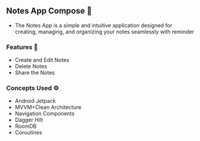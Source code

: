 
## Notes App Compose 📒

- The Notes App is a simple and intuitive application designed for creating, managing, and organizing your notes seamlessly with reminder 

### Features 📱
- Create and Edit Notes
- Delete Notes
- Share the Notes

### Concepts Used ⚙️

- Android Jetpack
- MVVM+Clean Architecture
- Navigation Components
- Dagger Hilt
- RoomDB
- Coroutines
